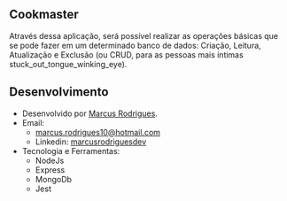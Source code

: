 ## Cookmaster
Através dessa aplicação, será possível realizar as operações básicas que se pode fazer em um determinado banco de dados: Criação, Leitura, Atualização e Exclusão (ou CRUD, para as pessoas mais íntimas stuck_out_tongue_winking_eye).

## Desenvolvimento
 - Desenvolvido por <a href="https://www.linkedin.com/in/marcusrodriguesdev/" target="_blank">Marcus Rodrigues</a>.
 - Email:
   - marcus.rodrigues10@hotmail.com
   - Linkedin: <a href="https://www.linkedin.com/in/marcusrodriguesdev/" target="_blank">marcusrodriguesdev</a>
 - Tecnologia e Ferramentas:
   - NodeJs
   - Express
   - MongoDb
   - Jest
